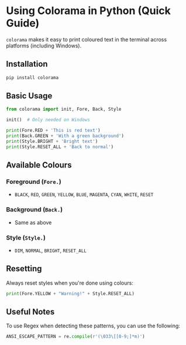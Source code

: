 # Using Colorama in Python (Quick Guide)

`colorama` makes it easy to print coloured text in the terminal across platforms (including Windows).

## Installation

```bash
pip install colorama
```

## Basic Usage

```python
from colorama import init, Fore, Back, Style

init()  # Only needed on Windows

print(Fore.RED + 'This is red text')
print(Back.GREEN + 'With a green background')
print(Style.BRIGHT + 'Bright text')
print(Style.RESET_ALL + 'Back to normal')
```

## Available Colours

### Foreground (`Fore.`)
- `BLACK`, `RED`, `GREEN`, `YELLOW`, `BLUE`, `MAGENTA`, `CYAN`, `WHITE`, `RESET`

### Background (`Back.`)
- Same as above

### Style (`Style.`)
- `DIM`, `NORMAL`, `BRIGHT`, `RESET_ALL`

## Resetting

Always reset styles when you're done using colours:

```python
print(Fore.YELLOW + "Warning!" + Style.RESET_ALL)
```

## Useful Notes

To use Regex when detecting these patterns, you can use the following:

```python
ANSI_ESCAPE_PATTERN = re.compile(r'(\033\[[0-9;]*m)')
```
